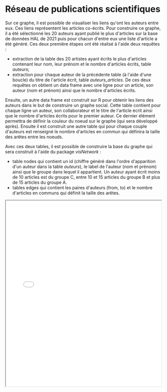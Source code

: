 # Réseau de publications scientifiques


Sur ce graphe, il est possible de visualiser les liens qu'ont les auteurs entre eux. Ces liens représentent les articles co-écrits. 
Pour construire ce graphe, il a été sélectionné les 20 auteurs ayant publié le plus d'articles sur la base de données HAL de 2021 puis pour chacun d'entre eux une liste d'article a été généré. Ces deux première étapes ont été réalisé à l'aide deux requêtes :
- extraction de la table des 20 artistes ayant écrits le plus d'articles contenant leur nom, leur prénom et le nombre d'articles écrits, table *auteurs*;
- extraction pour chaque auteur de la précédente table (à l'aide d'une boucle) du titre de l'article écrit, table *auteurs_articles*. 
De ces deux requêtes on obtient un data frame avec une ligne pour un article, son auteur (nom et prénom) ainsi que le nombre d'articles écrits. 

Ensuite, un autre data frame est construit sur R pour obtenir les liens des auteurs dans le but de construire un graphe social. Cette table contient pour chaque ligne un auteur, son collaborateur et le titre de l'article écrit ainsi que le nombre d'articles écrits pour le premier auteur. Ce dernier élément permettra de définir la couleur du noeud sur le graphe (qui sera développé après). Ensuite il est construit une autre table qui pour chaque couple d'auteurs est renseigné le nombre d'articles en commun qui définira la taille des arêtes entre les noeuds. 

Avec ces deux tables, il est possible de construire la base du graphe qui sera construit à l'aide du package *visNetwork* :
- table nodes qui contient un id (chiffre généré dans l'ordre d'apparition d'un auteur dans la table *auteurs*), le label de l'auteur (nom et prénom) ainsi que le groupe dans lequel il appartient. Un auteur ayant écrit moins de 10 articles est du groupe C, entre 10 et 15 articles du groupe B et plus de 15 articles du groupe A. 
- tables edges qui contient les paires d'auteurs (from, to) et le nombre d'articles en communs qui définit la taille des arêtes. 

<iframe src="graph.html" class="is-fullwidth" height="600px" width="100%" title="Graphe social du top 20 des auteurs"></iframe>